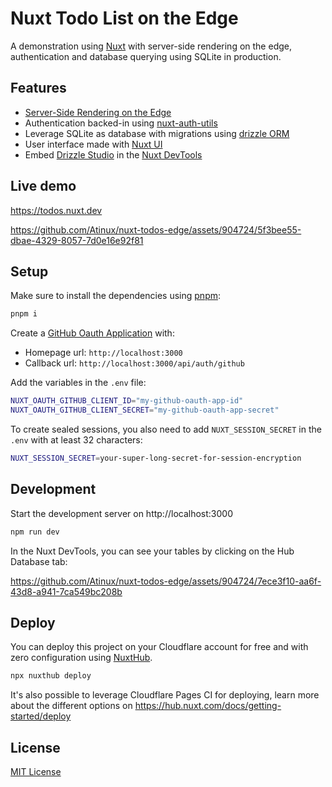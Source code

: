 # Nuxt Todo List on the Edge

A demonstration using [Nuxt](https://nuxt.com) with server-side rendering on the edge, authentication and database querying using SQLite in production.

## Features

- [Server-Side Rendering on the Edge](https://nuxt.com/blog/nuxt-on-the-edge)
- Authentication backed-in using [nuxt-auth-utils](https://github.com/Atinux/nuxt-auth-utils)
- Leverage SQLite as database with migrations using [drizzle ORM](https://orm.drizzle.team/)
- User interface made with [Nuxt UI](https://ui.nuxt.com)
- Embed [Drizzle Studio](https://orm.drizzle.team/drizzle-studio/overview/) in the [Nuxt DevTools](https://devtools.nuxt.com)

## Live demo

https://todos.nuxt.dev

https://github.com/Atinux/nuxt-todos-edge/assets/904724/5f3bee55-dbae-4329-8057-7d0e16e92f81

## Setup

Make sure to install the dependencies using [pnpm](https://pnpm.io/):

```bash
pnpm i
```

Create a [GitHub Oauth Application](https://github.com/settings/applications/new) with:
- Homepage url: `http://localhost:3000`
- Callback url: `http://localhost:3000/api/auth/github`

Add the variables in the `.env` file:

```bash
NUXT_OAUTH_GITHUB_CLIENT_ID="my-github-oauth-app-id"
NUXT_OAUTH_GITHUB_CLIENT_SECRET="my-github-oauth-app-secret"
```

To create sealed sessions, you also need to add `NUXT_SESSION_SECRET` in the `.env` with at least 32 characters:

```bash
NUXT_SESSION_SECRET=your-super-long-secret-for-session-encryption
```

## Development

Start the development server on http://localhost:3000

```bash
npm run dev
```

In the Nuxt DevTools, you can see your tables by clicking on the Hub Database tab:

https://github.com/Atinux/nuxt-todos-edge/assets/904724/7ece3f10-aa6f-43d8-a941-7ca549bc208b

## Deploy

You can deploy this project on your Cloudflare account for free and with zero configuration using [NuxtHub](https://hub.nuxt.com).

```bash
npx nuxthub deploy
```

It's also possible to leverage Cloudflare Pages CI for deploying, learn more about the different options on https://hub.nuxt.com/docs/getting-started/deploy

## License

[MIT License](./LICENSE)
